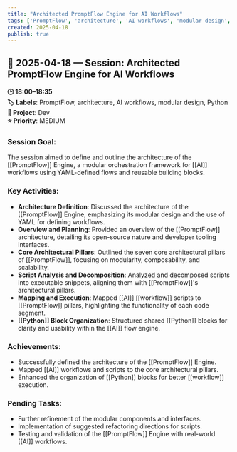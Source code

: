 ```yaml
---
title: "Architected PromptFlow Engine for AI Workflows"
tags: ['PromptFlow', 'architecture', 'AI workflows', 'modular design', 'Python']
created: 2025-04-18
publish: true
---
```


## 📅 2025-04-18 — Session: Architected PromptFlow Engine for AI Workflows

**🕒 18:00–18:35**  
**🏷️ Labels**: PromptFlow, architecture, AI workflows, modular design, Python  
**📂 Project**: Dev  
**⭐ Priority**: MEDIUM  


### Session Goal:
The session aimed to define and outline the architecture of the [[PromptFlow]] Engine, a modular orchestration framework for [[AI]] workflows using YAML-defined flows and reusable building blocks.

### Key Activities:
- **Architecture Definition**: Discussed the architecture of the [[PromptFlow]] Engine, emphasizing its modular design and the use of YAML for defining workflows.
- **Overview and Planning**: Provided an overview of the [[PromptFlow]] architecture, detailing its open-source nature and developer tooling interfaces.
- **Core Architectural Pillars**: Outlined the seven core architectural pillars of [[PromptFlow]], focusing on modularity, composability, and scalability.
- **Script Analysis and Decomposition**: Analyzed and decomposed scripts into executable snippets, aligning them with [[PromptFlow]]'s architectural pillars.
- **Mapping and Execution**: Mapped [[AI]] [[workflow]] scripts to [[PromptFlow]] pillars, highlighting the functionality of each code segment.
- **[[Python]] Block Organization**: Structured shared [[Python]] blocks for clarity and usability within the [[AI]] flow engine.

### Achievements:
- Successfully defined the architecture of the [[PromptFlow]] Engine.
- Mapped [[AI]] workflows and scripts to the core architectural pillars.
- Enhanced the organization of [[Python]] blocks for better [[workflow]] execution.

### Pending Tasks:
- Further refinement of the modular components and interfaces.
- Implementation of suggested refactoring directions for scripts.
- Testing and validation of the [[PromptFlow]] Engine with real-world [[AI]] workflows.
